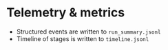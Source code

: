 
# Telemetry & metrics

- Structured events are written to `run_summary.jsonl`
- Timeline of stages is written to `timeline.jsonl`
